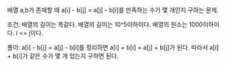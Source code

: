 배열 a,b가 존재할 때 a[i] - b[j] = a[j] - b[i]를 만족하는 수가 몇 개인지 구하는 문제.

조건:
배열의 길이는 똑같다.
배열의 길이는 10^5이하이다.
배열의 원소는 1000이하이다.
i <= j이다.

풀이:
a[i] - b[j] = a[j] - b[i]를 정리하면 a[i] + b[i] = a[j] + b[j]가 된다.
따라서 a[i] + b[i]가 같은 수가 몇 개 있는지 구하면 된다.